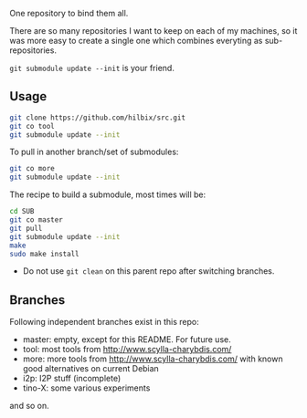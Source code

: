 One repository to bind them all.

There are so many repositories I want to keep on each of my machines, so it was more easy to create a single one which combines everyting as sub-repositories.

`git submodule update --init` is your friend.


Usage
-----

```bash
git clone https://github.com/hilbix/src.git
git co tool
git submodule update --init
```

To pull in another branch/set of submodules:
```bash
git co more
git submodule update --init
```

The recipe to build a submodule, most times will be:
```bash
cd SUB
git co master
git pull
git submodule update --init
make
sudo make install
```

- Do not use `git clean` on this parent repo after switching branches.


Branches
--------

Following independent branches exist in this repo:

- master: empty, except for this README.  For future use.
- tool: most tools from http://www.scylla-charybdis.com/
- more: more tools from http://www.scylla-charybdis.com/ with known good alternatives on current Debian
- i2p: I2P stuff (incomplete)
- tino-X: some various experiments

and so on.
